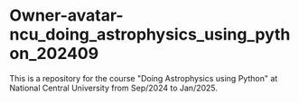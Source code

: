 # Owner-avatar-ncu_doing_astrophysics_using_python_202409
This is a repository for the course "Doing Astrophysics using Python" at National Central University from Sep/2024 to Jan/2025.
